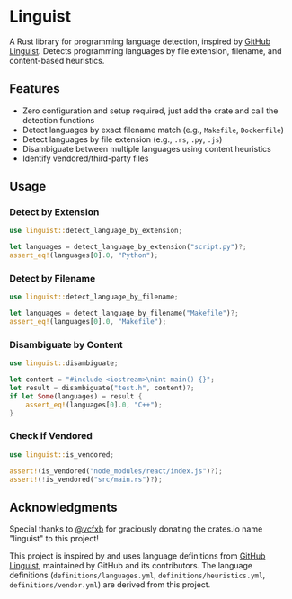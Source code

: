 # Linguist

A Rust library for programming language detection, inspired by [GitHub Linguist](https://github.com/github/linguist). Detects programming languages by file extension, filename, and content-based heuristics.

## Features

- Zero configuration and setup required, just add the crate and call the detection functions 
- Detect languages by exact filename match (e.g., `Makefile`, `Dockerfile`)
- Detect languages by file extension (e.g., `.rs`, `.py`, `.js`)
- Disambiguate between multiple languages using content heuristics
- Identify vendored/third-party files

## Usage

### Detect by Extension

```rust
use linguist::detect_language_by_extension;

let languages = detect_language_by_extension("script.py")?;
assert_eq!(languages[0].0, "Python");
```

### Detect by Filename

```rust
use linguist::detect_language_by_filename;

let languages = detect_language_by_filename("Makefile")?;
assert_eq!(languages[0].0, "Makefile");
```

### Disambiguate by Content

```rust
use linguist::disambiguate;

let content = "#include <iostream>\nint main() {}";
let result = disambiguate("test.h", content)?;
if let Some(languages) = result {
    assert_eq!(languages[0].0, "C++");
}
```

### Check if Vendored

```rust
use linguist::is_vendored;

assert!(is_vendored("node_modules/react/index.js")?);
assert!(!is_vendored("src/main.rs")?);
```

## Acknowledgments

Special thanks to [@vcfxb](https://github.com/vcfxb) for graciously donating the crates.io name "linguist" to this project!

This project is inspired by and uses language definitions from [GitHub Linguist](https://github.com/github/linguist), maintained by GitHub and its contributors. The language definitions (`definitions/languages.yml`, `definitions/heuristics.yml`, `definitions/vendor.yml`) are derived from this project.
